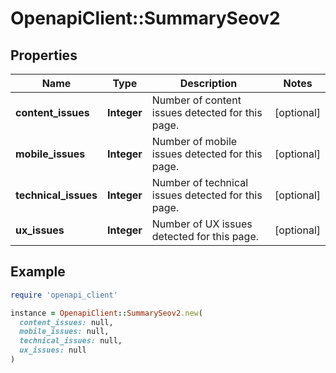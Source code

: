 # OpenapiClient::SummarySeov2

## Properties

| Name | Type | Description | Notes |
| ---- | ---- | ----------- | ----- |
| **content_issues** | **Integer** | Number of content issues detected for this page. | [optional] |
| **mobile_issues** | **Integer** | Number of mobile issues detected for this page. | [optional] |
| **technical_issues** | **Integer** | Number of technical issues detected for this page. | [optional] |
| **ux_issues** | **Integer** | Number of UX issues detected for this page. | [optional] |

## Example

```ruby
require 'openapi_client'

instance = OpenapiClient::SummarySeov2.new(
  content_issues: null,
  mobile_issues: null,
  technical_issues: null,
  ux_issues: null
)
```

